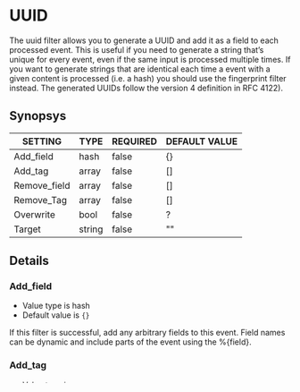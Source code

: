 # UUID
The uuid filter allows you to generate a UUID and add it as a field to each processed event.
This is useful if you need to generate a string that’s unique for every event, even if the same input is processed multiple times. If you want to generate strings that are identical each time a event with a given content is processed (i.e. a hash) you should use the fingerprint filter instead.
The generated UUIDs follow the version 4 definition in RFC 4122).

## Synopsys


|   SETTING    |  TYPE  | REQUIRED | DEFAULT VALUE |
|--------------|--------|----------|---------------|
| Add_field    | hash   | false    | {}            |
| Add_tag      | array  | false    | []            |
| Remove_field | array  | false    | []            |
| Remove_Tag   | array  | false    | []            |
| Overwrite    | bool   | false    | ?             |
| Target       | string | false    | ""            |


## Details

### Add_field
* Value type is hash
* Default value is `{}`

If this filter is successful, add any arbitrary fields to this event.
Field names can be dynamic and include parts of the event using the %{field}.

### Add_tag
* Value type is array
* Default value is `[]`

If this filter is successful, add arbitrary tags to the event.
Tags can be dynamic and include parts of the event using the %{field} syntax.

### Remove_field
* Value type is array
* Default value is `[]`

If this filter is successful, remove arbitrary fields from this event.

### Remove_Tag
* Value type is array
* Default value is `[]`

If this filter is successful, remove arbitrary tags from the event.
Tags can be dynamic and include parts of the event using the %{field} syntax

### Overwrite
* Value type is bool
* Default value is `?`

If the value in the field currently (if any) should be overridden by the generated UUID.
Defaults to false (i.e. if the field is present, with ANY value, it won’t be overridden)

### Target
* Value type is string
* Default value is `""`

Add a UUID to a field



## Configuration blueprint

```
uuid{
	add_field => {}
	add_tag => []
	remove_field => []
	remove_tag => []
	overwrite => bool
	target => ""
}
```
